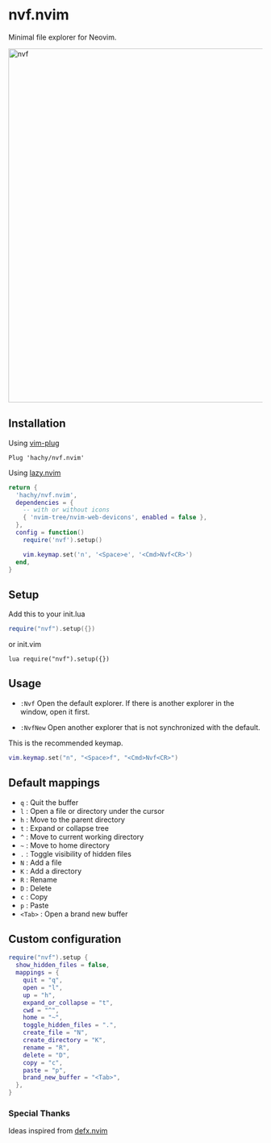 # nvf.nvim

Minimal file explorer for Neovim.

<img width="702" alt="nvf" src="https://user-images.githubusercontent.com/1613863/215327603-703c1766-bf39-4706-a0d6-24ef1a9afd25.png">

## Installation

Using [vim-plug](https://github.com/junegunn/vim-plug)

```vim
Plug 'hachy/nvf.nvim'
```
Using [lazy.nvim](https://github.com/folke/lazy.nvim)

```lua
return {
  'hachy/nvf.nvim',
  dependencies = {
    -- with or without icons
    { 'nvim-tree/nvim-web-devicons', enabled = false },
  },
  config = function()
    require('nvf').setup()

    vim.keymap.set('n', '<Space>e', '<Cmd>Nvf<CR>')
  end,
}
```

## Setup

Add this to your init.lua

```lua
require("nvf").setup({})
```

or init.vim

```vim
lua require("nvf").setup({})
```

## Usage

- `:Nvf` Open the default explorer. If there is another explorer in the window, open it first.

- `:NvfNew` Open another explorer that is not synchronized with the default.

This is the recommended keymap.

```lua
vim.keymap.set("n", "<Space>f", "<Cmd>Nvf<CR>")
```

## Default mappings

- `q` : Quit the buffer
- `l` : Open a file or directory under the cursor
- `h` : Move to the parent directory
- `t` : Expand or collapse tree
- `^` : Move to current working directory
- `~` : Move to home directory
- `.` : Toggle visibility of hidden files
- `N` : Add a file
- `K` : Add a directory
- `R` : Rename
- `D` : Delete
- `c` : Copy
- `p` : Paste
- `<Tab>` : Open a brand new buffer

## Custom configuration

```lua
require("nvf").setup {
  show_hidden_files = false,
  mappings = {
    quit = "q",
    open = "l",
    up = "h",
    expand_or_collapse = "t",
    cwd = "^",
    home = "~",
    toggle_hidden_files = ".",
    create_file = "N",
    create_directory = "K",
    rename = "R",
    delete = "D",
    copy = "c",
    paste = "p",
    brand_new_buffer = "<Tab>",
  },
}
```

### Special Thanks

Ideas inspired from [defx.nvim](https://github.com/Shougo/defx.nvim)
